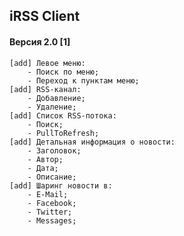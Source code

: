 ## iRSS Client

#### Версия 2.0 [1]
    [add] Левое меню:
        - Поиск по меню;
        - Переход к пунктам меню;
    [add] RSS-канал:
        - Добавление;
        - Удаление;
    [add] Список RSS-потока:
        - Поиск;
        - PullToRefresh;
    [add] Детальная информация о новости:
        - Заголовок;
        - Автор;
        - Дата;
        - Описание;
    [add] Шаринг новости в:
        - E-Mail;
        - Facebook;
        - Twitter;
        - Messages;

